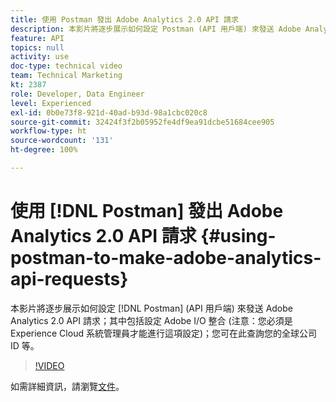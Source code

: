 ```yaml
---
title: 使用 Postman 發出 Adobe Analytics 2.0 API 請求
description: 本影片將逐步展示如何設定 Postman (API 用戶端) 來發送 Adobe Analytics 2.0 API 請求；其中包括設定 Adobe I/O 整合 (注意：您必須是 Experience Cloud 系統管理員才能進行這項設定)；您可在此查詢您的全球公司 ID 等。
feature: API
topics: null
activity: use
doc-type: technical video
team: Technical Marketing
kt: 2387
role: Developer, Data Engineer
level: Experienced
exl-id: 0b0e73f8-921d-40ad-b93d-98a1cbc020c8
source-git-commit: 32424f3f2b05952fe4df9ea91dcbe51684cee905
workflow-type: ht
source-wordcount: '131'
ht-degree: 100%

---
```


# 使用 [!DNL Postman] 發出 Adobe Analytics 2.0 API 請求 {#using-postman-to-make-adobe-analytics-api-requests}

本影片將逐步展示如何設定 [!DNL Postman] (API 用戶端) 來發送 Adobe Analytics 2.0 API 請求；其中包括設定 Adobe I/O 整合 (注意：您必須是 Experience Cloud 系統管理員才能進行這項設定)；您可在此查詢您的全球公司 ID 等。

>[!VIDEO](https://video.tv.adobe.com/v/25889/?quality=12)

如需詳細資訊，請瀏覽[文件](https://www.adobe.io/apis/experiencecloud/analytics/docs.html#!AdobeDocs/analytics-2.0-apis/master/oauth-postman.md)。
